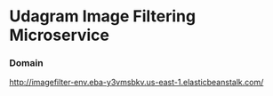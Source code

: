 # Udagram Image Filtering Microservice


###  Domain 

http://imagefilter-env.eba-y3vmsbkv.us-east-1.elasticbeanstalk.com/
